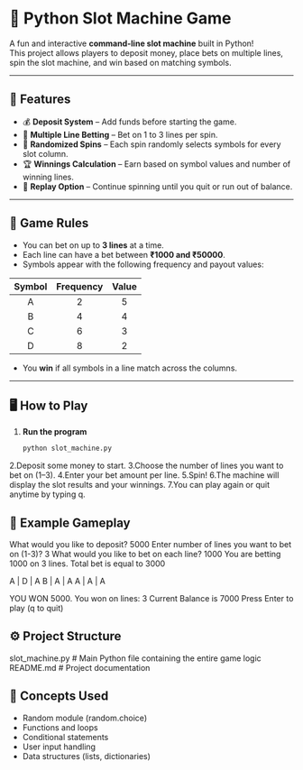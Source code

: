 # 🎰 Python Slot Machine Game

A fun and interactive **command-line slot machine** built in Python!  
This project allows players to deposit money, place bets on multiple lines, spin the slot machine, and win based on matching symbols.

---

## 🧩 Features

- 💰 **Deposit System** – Add funds before starting the game.  
- 🎯 **Multiple Line Betting** – Bet on 1 to 3 lines per spin.  
- 🎲 **Randomized Spins** – Each spin randomly selects symbols for every slot column.  
- 🏆 **Winnings Calculation** – Earn based on symbol values and number of winning lines.  
- 🔁 **Replay Option** – Continue spinning until you quit or run out of balance.  

---

## 🧠 Game Rules

- You can bet on up to **3 lines** at a time.  
- Each line can have a bet between **₹1000 and ₹50000**.  
- Symbols appear with the following frequency and payout values:

| Symbol | Frequency | Value |
|:-------:|:----------:|:------:|
| A | 2 | 5 |
| B | 4 | 4 |
| C | 6 | 3 |
| D | 8 | 2 |

- You **win** if all symbols in a line match across the columns.

---

## 🖥️ How to Play

1. **Run the program**
   ```bash
   python slot_machine.py
2.Deposit some money to start.
3.Choose the number of lines you want to bet on (1–3).
4.Enter your bet amount per line.
5.Spin!
6.The machine will display the slot results and your winnings.
7.You can play again or quit anytime by typing q.


## 🧮 Example Gameplay
What would you like to deposit? 5000
Enter number of lines you want to bet on (1-3)? 3
What would you like to bet on each line? 1000
You are betting 1000 on 3 lines. Total bet is equal to 3000

A | D | A
B | A | A
A | A | A

YOU WON 5000.
You won on lines: 3
Current Balance is 7000
Press Enter to play (q to quit)


## ⚙️ Project Structure
slot_machine.py    # Main Python file containing the entire game logic
README.md           # Project documentation


## 🧰 Concepts Used
- Random module (random.choice)
- Functions and loops
- Conditional statements
- User input handling
- Data structures (lists, dictionaries)

